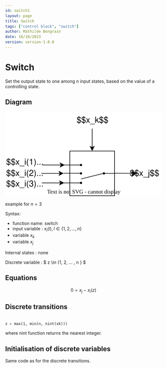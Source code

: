 ```yaml
---
id: switch1
layout: page
title: Switch
tags: ["control block", "switch"]
author: Mathilde Bongrain
date: 16/10/2023
version: version-1.0.0
---
```


# Switch 

Set the output state to one among $n$ input states, based on the value of a controlling state.

## Diagram

![switch diagram](switch.svg)

example for $n=3$

Syntax:  

- function name: switch
- input variable : $x_i(l),  l \in \{1, 2, ... , n \}$
- variable $x_k$
- variable $x_j$

Internal states : none

Discrete variable : $ z \in \{1, 2, ... , n \} $

## Equations

$$ 0 = x_j - x_i(z) $$

## Discrete transitions

```

z ← max(1, min(n, nint(xk)))
```
where nint function returns the nearest integer.

## Initialisation of discrete variables

Same code as for the discrete transitions.
